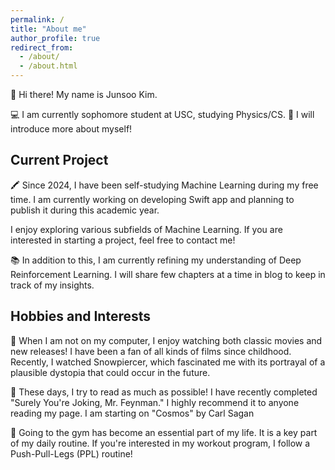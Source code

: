 ```yaml
---
permalink: /
title: "About me"
author_profile: true
redirect_from: 
  - /about/
  - /about.html
---
```



👋 Hi there! My name is Junsoo Kim.

💻 I am currently sophomore student at USC, studying Physics/CS.
👶 I will introduce more about myself!

## Current Project
🖍️ Since 2024, I have been self-studying Machine Learning during my free time. I am currently working on developing Swift app and planning to publish it during this academic year.

I enjoy exploring various subfields of Machine Learning. If you are interested in starting a project, feel free to contact me!

📚 In addition to this, I am currently refining my understanding of Deep Reinforcement Learning. I will share few chapters at a time in blog to keep in track of my insights.

## Hobbies and Interests
🎥 When I am not on my computer, I enjoy watching both classic movies and new releases! I have been a fan of all kinds of films since childhood. Recently, I watched Snowpiercer, which fascinated me with its portrayal of a plausible dystopia that could occur in the future.

📕 These days, I try to read as much as possible! I have recently completed "Surely You're Joking, Mr. Feynman." I highly recommend it to anyone reading my page. I am starting on "Cosmos" by Carl Sagan

💪 Going to the gym has become an essential part of my life. It is a key part of my daily routine. If you're interested in my workout program, I follow a Push-Pull-Legs (PPL) routine!
